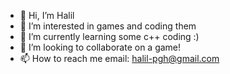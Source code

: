 - 👋 Hi, I’m Halil
- 👀 I’m interested in games and coding them
- 🌱 I’m currently learning some c++ coding :)
- 💞️ I’m looking to collaborate on a game!
- 📫 How to reach me email: halil-pgh@gmail.com

<!---
Halil-pgh/Halil is a ✨ special ✨ repository because its `README.md` (this file) appears on your GitHub profile.
You can click the Preview link to take a look at your changes.
--->
